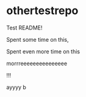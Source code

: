 # othertestrepo

Test README!


Spent some time on this,

Spent even more time on this

morrreeeeeeeeeeeeeee

!!!

ayyyy
b

